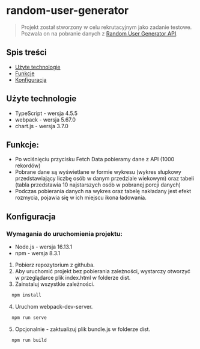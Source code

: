 # random-user-generator

> Projekt został stworzony w celu rekrutacyjnym jako zadanie testowe. Pozwala on na pobranie danych z [Random User Generator API](https://randomuser.me/).

## Spis treści

- [Użyte technologie](#użyte-technologie)
- [Funkcje](#funkcje)
- [Konfiguracja](#konfiguracja)

## Użyte technologie

- TypeScript - wersja 4.5.5
- webpack - wersja 5.67.0
- chart.js - wersja 3.7.0

## Funkcje:

- Po wciśnięciu przycisku Fetch Data pobieramy dane z API (1000 rekordów)
- Pobrane dane są wyświetlane w formie wykresu (wykres słupkowy przedstawiający liczbę osób w danym przedziale wiekowym) oraz tabeli (tabla przedstawia 10 najstarszych osób w pobranej porcji danych)
- Podczas pobierania danych na wykres oraz tabelę nakładany jest efekt rozmycia, pojawia się w ich miejscu ikona ładowania.

## Konfiguracja

### Wymagania do uruchomienia projektu:

- Node.js - wersja 16.13.1
- npm - wersja 8.3.1

1. Pobierz repozytorium z githuba.
2. Aby uruchomić projekt bez pobierania zależności, wystarczy otworzyć w przeglądarce plik index.html w folderze dist.
3. Zainstaluj wszystkie zależności.

```bash
  npm install
```

4. Uruchom webpack-dev-server.

```bash
  npm run serve
```

5. Opcjonalnie - zaktualizuj plik bundle.js w folderze dist.

```bash
  npm run build
```
